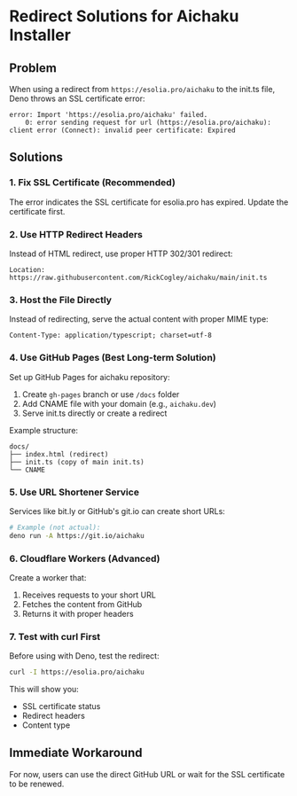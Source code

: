 # Redirect Solutions for Aichaku Installer

## Problem

When using a redirect from `https://esolia.pro/aichaku` to the init.ts file,
Deno throws an SSL certificate error:

```
error: Import 'https://esolia.pro/aichaku' failed.
    0: error sending request for url (https://esolia.pro/aichaku): client error (Connect): invalid peer certificate: Expired
```

## Solutions

### 1. Fix SSL Certificate (Recommended)

The error indicates the SSL certificate for esolia.pro has expired. Update the
certificate first.

### 2. Use HTTP Redirect Headers

Instead of HTML redirect, use proper HTTP 302/301 redirect:

```
Location: https://raw.githubusercontent.com/RickCogley/aichaku/main/init.ts
```

### 3. Host the File Directly

Instead of redirecting, serve the actual content with proper MIME type:

```
Content-Type: application/typescript; charset=utf-8
```

### 4. Use GitHub Pages (Best Long-term Solution)

Set up GitHub Pages for aichaku repository:

1. Create `gh-pages` branch or use `/docs` folder
2. Add CNAME file with your domain (e.g., `aichaku.dev`)
3. Serve init.ts directly or create a redirect

Example structure:

```
docs/
├── index.html (redirect)
├── init.ts (copy of main init.ts)
└── CNAME
```

### 5. Use URL Shortener Service

Services like bit.ly or GitHub's git.io can create short URLs:

```bash
# Example (not actual):
deno run -A https://git.io/aichaku
```

### 6. Cloudflare Workers (Advanced)

Create a worker that:

1. Receives requests to your short URL
2. Fetches the content from GitHub
3. Returns it with proper headers

### 7. Test with curl First

Before using with Deno, test the redirect:

```bash
curl -I https://esolia.pro/aichaku
```

This will show you:

- SSL certificate status
- Redirect headers
- Content type

## Immediate Workaround

For now, users can use the direct GitHub URL or wait for the SSL certificate to
be renewed.
